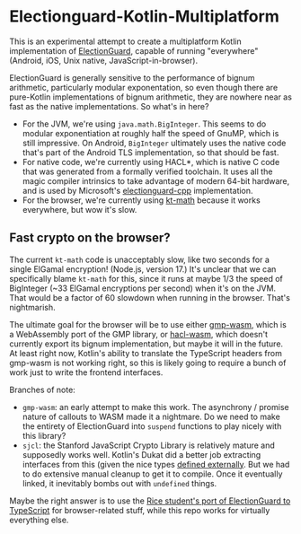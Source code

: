# Electionguard-Kotlin-Multiplatform
This is an experimental attempt to create a multiplatform Kotlin implementation of 
[ElectionGuard](https://github.com/microsoft/electionguard), capable of running
"everywhere" (Android, iOS, Unix native, JavaScript-in-browser).

ElectionGuard is generally sensitive to the performance of bignum arithmetic, particularly modular exponentation, so
even though there are pure-Kotlin implementations of bignum arithmetic, they are nowhere near as fast as the
native implementations. So what's in here?

- For the JVM, we're using `java.math.BigInteger`. This seems to do modular exponentiation at roughly half the
  speed of GnuMP, which is still impressive. On Android, `BigInteger` ultimately uses the native code that's part
  of the Android TLS implementation, so that should be fast.
- For native code, we're currently using HACL*, which is native C code that was generated from a formally verified toolchain.
  It uses all the magic compiler intrinsics to take advantage of modern 64-bit hardware, and is used by Microsoft's
  [electionguard-cpp](ihttps://github.com/microsoft/electionguard-cpp/tree/main/src/kremlin) implementation.
- For the browser, we're currently using [kt-math](https://github.com/gciatto/kt-math) because it works everywhere,
  but wow it's slow.

## Fast crypto on the browser?
The current `kt-math` code is unacceptably slow, like two seconds for a single ElGamal encryption! (Node.js, version 17.)
It's unclear that we can specifically blame `kt-math` for this, since it runs at maybe 1/3 the speed of BigInteger
(~33 ElGamal encryptions per second) when it's on the JVM. That would be a factor of 60 slowdown when running in the browser.
That's nightmarish.

The ultimate goal for the browser will be to use either [gmp-wasm](https://github.com/Daninet/gmp-wasm), which
is a WebAssembly port of the GMP library, or [hacl-wasm](https://www.npmjs.com/package/hacl-wasm), which doesn't
currently export its bignum implementation, but maybe it will in the future. At least right now, Kotlin's ability to translate
the TypeScript headers from gmp-wasm is not working right, so this is likely going to require a bunch of work
just to write the frontend interfaces.

Branches of note:
- `gmp-wasm`: an early attempt to make this work. The asynchrony / promise nature of callouts to WASM
  made it a nightmare. Do we need to make the entirety of ElectionGuard into `suspend` functions to play
  nicely with this library?
- `sjcl`: the Stanford JavaScript Crypto Library is relatively mature and supposedly works well.
  Kotlin's Dukat did a better job extracting interfaces from this (given the nice types [defined externally](https://github.com/DefinitelyTyped/DefinitelyTyped/tree/master/types/sjcl).
  But we had to do extensive manual cleanup to get it to compile. Once it eventually linked, it inevitably bombs
  out with `undefined` things.

Maybe the right answer is to use the [Rice student's port of ElectionGuard to TypeScript](https://github.com/Xin128/ElectionGuard-COMP413/)
for browser-related stuff, while this repo works for virtually everything else.
